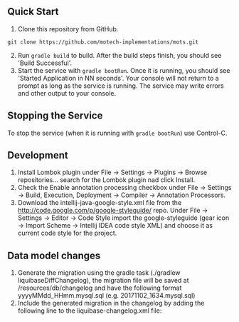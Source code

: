 ## Quick Start
1. Clone this repository from GitHub.

 ```shell
 git clone https://github.com/motech-implementations/mots.git
 ```
2. Run `gradle build` to build. After the build steps finish, you should see 'Build Successful'.
3. Start the service with `gradle bootRun`. Once it is running, you should see
'Started Application in NN seconds'. Your console will not return to a prompt as long as
the service is running. The service may write errors and other output to your console.

## Stopping the Service
To stop the service (when it is running with `gradle bootRun`) use Control-C.

## Development
1. Install Lombok plugin under File -> Settings -> Plugins -> Browse repositories... search for the Lombok plugin nad click Install.
2. Check the Enable annotation processing checkbox under File -> Settings -> Build, Execution, Deployment -> Compiler -> Annotation Processors.
3. Download the intellij-java-google-style.xml file from the http://code.google.com/p/google-styleguide/ repo. 
Under File -> Settings -> Editor -> Code Style import the google-styleguide (gear icon -> Import Scheme -> Intellij IDEA code style XML) and choose it as current code style for the project.

## Data model changes
1. Generate the migration using the gradle task (./gradlew liquibaseDiffChangelog), the migration file will be saved at /resources/db/changelog and have the following format yyyyMMdd_HHmm.mysql.sql (e.g. 20171102_1634.mysql.sql)
2. Include the generated migration in the changelog by adding the following line to the liquibase-changelog.xml file: <include file="{migration file name}" relativeToChangelogFile="true" />
